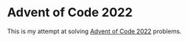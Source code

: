 # Advent of Code 2022

This is my attempt at solving [Advent of Code 2022](https://adventofcode.com/2022) problems.